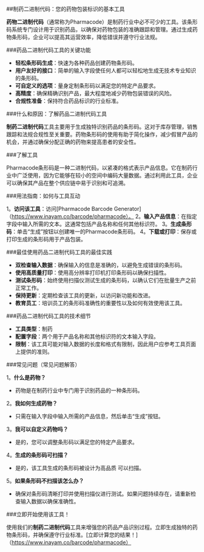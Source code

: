 ##制药二进制代码：您的药物包装标识的基本工具

**药物二进制代码**（通常称为Pharmacode）是制药行业中必不可少的工具。该条形码系统专门设计用于识别药品，以确保对药物包装的准确跟踪和管理。通过生成药物条形码，企业可以提高其运营效率，降低错误并遵守行业法规。

###药品二进制代码工具的关键功能
-  **轻松条形码生成**：快速为各种药品创建药物条形码。
-  **用户友好的接口**：简单的输入字段使任何人都可以轻松地生成无技术专业知识的条形码。
-  **可自定义的选项**：量身定制条形码以满足您的特定产品要求。
-  **高精度**：确保精确识别产品，最大程度地减少药物包装错误的风险。
-  **合规性准备**：保持符合药品标识的行业标准。

###什么和原因：了解药品二进制代码工具

**制药二进制代码**工具主要用于生成独特识别药品的条形码。这对于库存管理，销售跟踪和法规合规性至关重要。药物条形码的使用有助于简化操作，减少假冒产品的机会，并通过确保分配正确的药物来提高患者的安全性。

###了解工具

Pharmacode条形码是一种二进制代码，以紧凑的格式表示产品信息。它在制药行业中广泛使用，因为它能够在较小的空间中编码大量数据。通过利用此工具，企业可以确保其产品在整个供应链中易于识别和可追溯。

###用法指南：如何与工具互动

1。**访问该工具**：访问[Pharmacode Barcode Generator]（https://www.inayam.co/barcode/pharmacode）。
2。**输入产品信息**：在指定字段中输入所需的文本。这通常包括产品名称和任何其他标识符。
3。**生成条形码**：单击“生成”按钮以创建唯一的Pharmacode条形码。
4。**下载或打印**：保存或打印生成的条形码用于产品包装。

###最佳使用药品二进制代码工具的最佳实践

-  **双检查输入数据**：确保输入的信息是准确的，以避免生成错误的条形码。
-  **使用高质量打印**：使用高分辨率打印机打印条形码以确保扫描性。
-  **测试条形码**：始终使用扫描仪测试生成的条形码，以确认它们在批量生产之前正常工作。
-  **保持更新**：定期检查该工具的更新，以访问新功能和改进。
-  **教育员工**：培训员工的条形码准确性的重要性以及如何有效使用该工具。

###药品二进制代码工具的技术细节

-  **工具类型**：制药
-  **配置字段**：两个用于产品名称和其他标识符的文本输入字段。
-  **限制**：该工具可能对输入数据的长度和格式有限制，因此用户应参考工具页面上提供的准则。

###常见问题（常见问题解答）

1。**什么是药物？**
- 药物是在制药行业中专门用于识别药品的一种条形码。

2。**我如何生成药物？**
- 只需在输入字段中输入所需的产品信息，然后单击“生成”按钮。

3。**我可以自定义药物吗？**
- 是的，您可以调整条形码以满足您的特定产品要求。

4。**生成的条形码可扫描？**
- 是的，该工具生成的条形码被设计为高品质 可以扫描。

5。**如果条形码不扫描该怎么办？**
- 确保对条形码清晰打印并使用扫描仪进行测试。如果问题持续存在，请重新检查输入数据以确保准确性。

###立即开始使用该工具！

使用我们的**制药二进制代码**工具来增强您的药品产品识别过程。立即生成独特的药物条形码，并确保遵守行业标准。[立即计算您的结果！]（https://www.inayam.co/barcode/pharmacode）